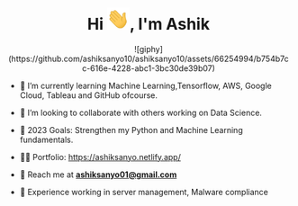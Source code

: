 <h1 align="center">Hi <img src="https://raw.githubusercontent.com/pik1989/pik1989/main/Images/Hi.gif" width="40px" />, I'm Ashik</h1>


<center>
  ![giphy](https://github.com/ashiksanyo10/ashiksanyo10/assets/66254994/b754b7cc-616e-4228-abc1-3bc30de39b07)
</center>


- 🔭  I’m currently learning Machine Learning,Tensorflow, AWS, Google Cloud, Tableau and GitHub ofcourse. 

- 👯 I’m looking to collaborate with others working on Data Science.    

- 🎯 2023 Goals: Strengthen my Python and Machine Learning fundamentals.  

- 👨‍💻 Portfolio: https://ashiksanyo.netlify.app/

- 💬 Reach me at **ashiksanyo01@gmail.com**

- 🧠 Experience working in server management, Malware compliance

